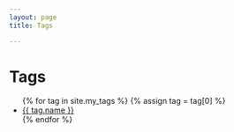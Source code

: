 ```yaml
---
layout: page
title: Tags 

---
```


<div class="page-content wc-container">
	<div class="sidebar">
		<h1>Tags</h1>  
		<ul>
			{% for tag in site.my_tags %}
              {% assign tag = tag[0] %}
              <li><a href="{{ tag.url }}">{{ tag.name }}</a></li>
			{% endfor %}
		</ul>
	</div>
</div>